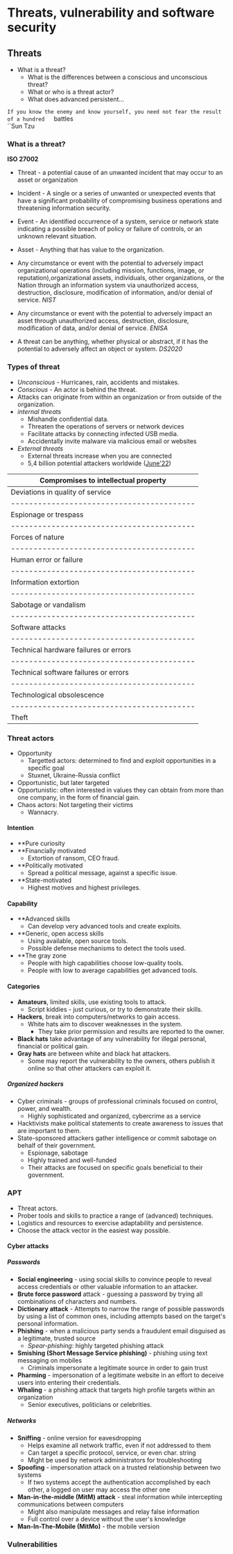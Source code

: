 # Threats, vulnerability and software security 

## Threats 
- What is a threat?
	- What is the differences between a conscious and unconscious threat?
	- What or who is a threat actor?
	- What does advanced persistent...

`If you know the enemy and know yourself, you need not fear the result of a hundred  
`battles  
``Sun Tzu

### What is a threat?
**ISO 27002**
- Threat - a potential cause of an unwanted incident that may occur to an asset or organization

- Incident - A single or a series of unwanted or unexpected events that have a significant probability of compromising business operations and threatening information security.

- Event - An identified occurrence of a system, service or network state indicating a possible breach of policy or failure of controls, or an unknown relevant situation.

- Asset - Anything that has value to the organization.

- Any circumstance or event with the potential to adversely impact organizational operations (including mission, functions, image, or reputation),organizational assets, individuals, other organizations, or the Nation through an information system via unauthorized access, destruction, disclosure, modification of information, and/or denial of service. *NIST*

- Any circumstance or event with the potential to adversely impact an asset through unauthorized access, destruction, disclosure, modification of data, and/or denial of service. *ENISA*

- A threat can be anything, whether physical or abstract, if it has the potential to adversely affect an object or system. *DS2020*


### Types of threat
- _Unconscious_ - Hurricanes, rain, accidents and mistakes.
- _Conscious_ - An actor is behind the threat.
- Attacks can originate from within an organization or from outside of the organization.
- *internal threats* 
	- Mishandle confidential data. 
	- Threaten the operations of servers or network devices
	- Facilitate attacks by connecting infected USB media.
	- Accidentally invite malware via malicious email or websites
- *External threats*
	-  External threats increase when you are connected
	- 5,4 billion potential attackers worldwide ([June'22](https://www.internetworldstats.com/stats.htm))
	
| Compromises to intellectual property     |
|-----------------------------------------|
| Deviations in quality of service         |
|-----------------------------------------|
| Espionage or trespass                   |
|-----------------------------------------|
| Forces of nature                         |
|-----------------------------------------|
| Human error or failure                  |
|-----------------------------------------|
| Information extortion                    |
|-----------------------------------------|
| Sabotage or vandalism                    |
|-----------------------------------------|
| Software attacks                         |
|-----------------------------------------|
| Technical hardware failures or errors   |
|-----------------------------------------|
| Technical software failures or errors   |
|-----------------------------------------|
| Technological obsolescence               |
|-----------------------------------------|
| Theft                                   |

### Threat actors
-   Opportunity
	 - Targetted actors: determined to find and exploit opportunities in a specific goal
	 - Stuxnet, Ukraine-Russia conflict
- Opportunistic, but later targeted
- Opportunistic: often interested in values they can obtain from more than one company, in the form of financial gain.
- Chaos actors: Not targeting their victims
	-  Wannacry.

#### Intention
- **Pure curiosity
- **Financially motivated
	- Extortion of ransom, CEO fraud.
- **Politically motivated
	- Spread a political message, against a specific issue.
- **State-motivated
	- Highest motives and highest privileges.

#### Capability
- **Advanced skills
	- Can develop very advanced tools and create exploits.
- **Generic, open access skills
	- Using available, open source tools.
	- Possible defense mechanisms to detect the tools used.
- **The gray zone
	- People with high capabilities choose low-quality tools.
	- People with low to average capabilities get advanced tools.

#### Categories
-  **Amateurs**, limited skills, use existing tools to attack.
	- Script kiddies - just curious, or try to demonstrate their skills.
-  **Hackers**, break into computers/networks to gain access.
	- White hats aim to discover weaknesses in the system.
		- They take prior permission and results are reported to the owner.
- **Black hats** take advantage of any vulnerability for illegal personal, financial or political gain.
- **Gray hats** are between white and black hat attackers.
	- Some may report the vulnerability to the owners, others publish it online so that other attackers can exploit it.

##### Organized hackers
- Cyber criminals - groups of professional criminals focused on control, power, and wealth.
	-  Highly sophisticated and organized, cybercrime as a service
- Hacktivists make political statements to create awareness to issues that are important to them.
- State-sponsored attackers gather intelligence or commit sabotage on behalf of their government.
	-  Espionage, sabotage
	-  Highly trained and well-funded
	-  Their attacks are focused on specific goals beneficial to their government.

### APT
- Threat actors.
- Prober tools and skills to practice a range of (advanced) techniques.
- Logistics and resources to exercise adaptability and persistence.
- Choose the attack vector in the easiest way possible.


#### Cyber attacks 
##### Passwords 
-  **Social engineering** - using social skills to convince people to reveal access credentials or other valuable information to an attacker.
- **Brute force password** attack - guessing a password by trying all combinations of characters and numbers.
-  **Dictionary attack** - Attempts to narrow the range of possible passwords by using a list of common ones, including attempts based on the target's personal information.
- **Phishing** - when a malicious party sends a fraudulent email disguised as a legitimate, trusted source
	- *Spear-phishing*: highly targeted phishing attack
- **Smishing (Short Message Service phishing)** - phishing using text messaging on mobiles
	- Criminals impersonate a legitimate source in order to gain trust
- **Pharming** - impersonation of a legitimate website in an effort to deceive users into entering their credentials.
-  **Whaling** - a phishing attack that targets high profile targets within an organization
	- Senior executives, politicians or celebrities.

##### Networks
- **Sniffing** - online version for eavesdropping
	- Helps examine all network traffic, even if not addressed to them
	- Can target a specific protocol, service, or even char. string
	- Might be used by network administrators for troubleshooting
-  **Spoofing** - impersonation attack on a trusted relationship between two systems
	- If two systems accept the authentication accomplished by each other, a logged on user may access the other one
-  **Man-in-the-middle (MitM) attack** - steal information while intercepting communications between computers
	- Might also manipulate messages and relay false information
	- Full control over a device without the user's knowledge
-  **Man-In-The-Mobile (MitMo)** - the mobile version

### Vulnerabilities
